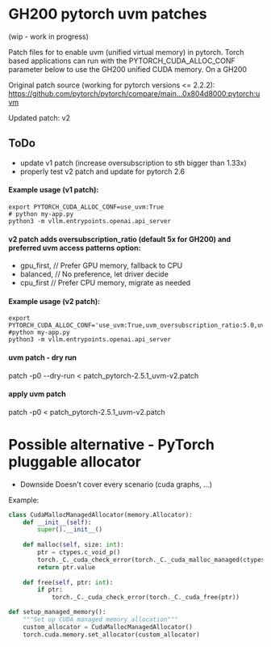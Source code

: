 # GH200 pytorch uvm patches

(wip - work in progress)

Patch files for to enable uvm (unified virtual memory) in pytorch.
Torch based applications can run with the PYTORCH_CUDA_ALLOC_CONF parameter below to use the GH200 unified CUDA memory.
On a GH200 

Original patch source (working for pytorch versions <= 2.2.2): https://github.com/pytorch/pytorch/compare/main...0x804d8000:pytorch:uvm

Updated patch: v2

## ToDo
- update v1 patch (increase oversubscription to sth bigger than 1.33x)
- properly test v2 patch and update for pytorch 2.6

#### Example usage (v1 patch):
```
export PYTORCH_CUDA_ALLOC_CONF=use_uvm:True 
# python my-app.py
python3 -m vllm.entrypoints.openai.api_server
```

#### v2 patch adds oversubscription_ratio (default 5x for GH200) and preferred uvm access patterns option:

  - gpu_first,      // Prefer GPU memory, fallback to CPU
  - balanced,       // No preference, let driver decide
  - cpu_first       // Prefer CPU memory, migrate as needed

#### Example usage (v2 patch):
```
export PYTORCH_CUDA_ALLOC_CONF='use_uvm:True,uvm_oversubscription_ratio:5.0,uvm_access_pattern:gpu_first'
#python my-app.py
python3 -m vllm.entrypoints.openai.api_server
```

#### uvm patch - dry run
patch -p0 --dry-run < patch_pytorch-2.5.1_uvm-v2.patch

#### apply uvm patch
patch -p0 < patch_pytorch-2.5.1_uvm-v2.patch

# Possible alternative - PyTorch pluggable allocator

- Downside Doesn't cover every scenario (cuda graphs, ...)

Example:

```python
class CudaMallocManagedAllocator(memory.Allocator):
    def __init__(self):
        super().__init__()
        
    def malloc(self, size: int):
        ptr = ctypes.c_void_p()
        torch._C._cuda_check_error(torch._C._cuda_malloc_managed(ctypes.byref(ptr), size))
        return ptr.value
        
    def free(self, ptr: int):
        if ptr:
            torch._C._cuda_check_error(torch._C._cuda_free(ptr))

def setup_managed_memory():
    """Set up CUDA managed memory allocation"""
    custom_allocator = CudaMallocManagedAllocator()
    torch.cuda.memory.set_allocator(custom_allocator)
```


